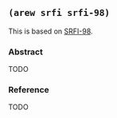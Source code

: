 ## `(arew srfi srfi-98)`

This is based on [SRFI-98](https://srfi.schemers.org/srfi-98/).

### Abstract

TODO

### Reference

TODO
